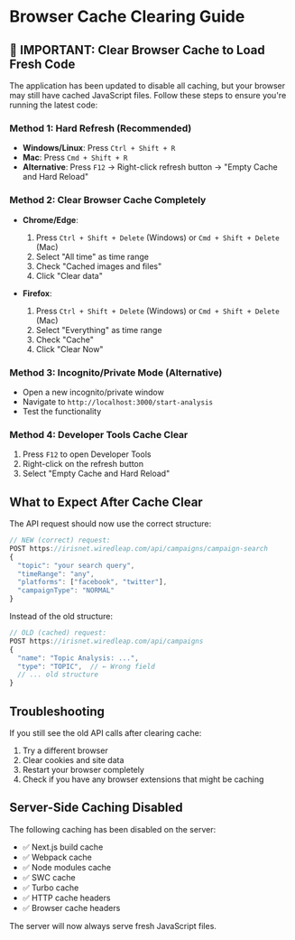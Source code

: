 # Browser Cache Clearing Guide

## 🚨 IMPORTANT: Clear Browser Cache to Load Fresh Code

The application has been updated to disable all caching, but your browser may still have cached JavaScript files. Follow these steps to ensure you're running the latest code:

### Method 1: Hard Refresh (Recommended)
- **Windows/Linux**: Press `Ctrl + Shift + R`
- **Mac**: Press `Cmd + Shift + R`
- **Alternative**: Press `F12` → Right-click refresh button → "Empty Cache and Hard Reload"

### Method 2: Clear Browser Cache Completely
- **Chrome/Edge**: 
  1. Press `Ctrl + Shift + Delete` (Windows) or `Cmd + Shift + Delete` (Mac)
  2. Select "All time" as time range
  3. Check "Cached images and files"
  4. Click "Clear data"

- **Firefox**:
  1. Press `Ctrl + Shift + Delete` (Windows) or `Cmd + Shift + Delete` (Mac)
  2. Select "Everything" as time range
  3. Check "Cache"
  4. Click "Clear Now"

### Method 3: Incognito/Private Mode (Alternative)
- Open a new incognito/private window
- Navigate to `http://localhost:3000/start-analysis`
- Test the functionality

### Method 4: Developer Tools Cache Clear
1. Press `F12` to open Developer Tools
2. Right-click on the refresh button
3. Select "Empty Cache and Hard Reload"

## What to Expect After Cache Clear

The API request should now use the correct structure:
```javascript
// NEW (correct) request:
POST https://irisnet.wiredleap.com/api/campaigns/campaign-search
{
  "topic": "your search query",
  "timeRange": "any",
  "platforms": ["facebook", "twitter"],
  "campaignType": "NORMAL"
}
```

Instead of the old structure:
```javascript
// OLD (cached) request:
POST https://irisnet.wiredleap.com/api/campaigns
{
  "name": "Topic Analysis: ...",
  "type": "TOPIC",  // ← Wrong field
  // ... old structure
}
```

## Troubleshooting

If you still see the old API calls after clearing cache:
1. Try a different browser
2. Clear cookies and site data
3. Restart your browser completely
4. Check if you have any browser extensions that might be caching

## Server-Side Caching Disabled

The following caching has been disabled on the server:
- ✅ Next.js build cache
- ✅ Webpack cache
- ✅ Node modules cache
- ✅ SWC cache
- ✅ Turbo cache
- ✅ HTTP cache headers
- ✅ Browser cache headers

The server will now always serve fresh JavaScript files.
